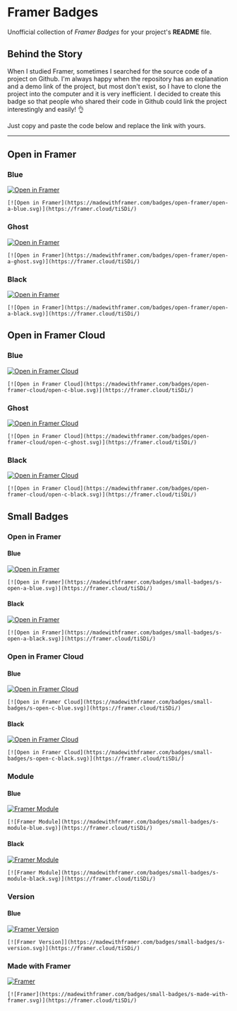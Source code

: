 # Framer Badges
Unofficial collection of *Framer Badges* for your project's **README** file.

## Behind the Story
When I studied Framer, sometimes I searched for the source code of a project on Github. I'm always happy when the repository has an explanation and a demo link of the project, but most don't exist, so I have to clone the project into the computer and it is very inefficient. I decided to create this badge so that people who shared their code in Github could link the project interestingly and easily! 👌

Just copy and paste the code below and replace the link with yours.

---

## Open in Framer

### Blue
[![Open in Framer](https://madewithframer.com/badges/open-framer/open-a-blue.svg)](https://framer.cloud/tiSDi/)  

`[![Open in Framer](https://madewithframer.com/badges/open-framer/open-a-blue.svg)](https://framer.cloud/tiSDi/)`

### Ghost
[![Open in Framer](https://madewithframer.com/badges/open-framer/open-a-ghost.svg)](https://framer.cloud/tiSDi/)  

`[![Open in Framer](https://madewithframer.com/badges/open-framer/open-a-ghost.svg)](https://framer.cloud/tiSDi/)`

### Black
[![Open in Framer](https://madewithframer.com/badges/open-framer/open-a-black.svg)](https://framer.cloud/tiSDi/)  

`[![Open in Framer](https://madewithframer.com/badges/open-framer/open-a-black.svg)](https://framer.cloud/tiSDi/)`  

## Open in Framer Cloud
### Blue
[![Open in Framer Cloud](https://madewithframer.com/badges/open-framer-cloud/open-c-blue.svg)](https://framer.cloud/tiSDi/)  

`[![Open in Framer Cloud](https://madewithframer.com/badges/open-framer-cloud/open-c-blue.svg)](https://framer.cloud/tiSDi/)`

### Ghost
[![Open in Framer Cloud](https://madewithframer.com/badges/open-framer-cloud/open-c-ghost.svg)](https://framer.cloud/tiSDi/)  

`[![Open in Framer Cloud](https://madewithframer.com/badges/open-framer-cloud/open-c-ghost.svg)](https://framer.cloud/tiSDi/)`

### Black
[![Open in Framer Cloud](https://madewithframer.com/badges/open-framer-cloud/open-c-black.svg)](https://framer.cloud/tiSDi/)  

`[![Open in Framer Cloud](https://madewithframer.com/badges/open-framer-cloud/open-c-black.svg)](https://framer.cloud/tiSDi/)`  

## Small Badges

### Open in Framer
#### Blue
[![Open in Framer](https://madewithframer.com/badges/small-badges/s-open-a-blue.svg)](https://framer.cloud/tiSDi/)

`[![Open in Framer](https://madewithframer.com/badges/small-badges/s-open-a-blue.svg)](https://framer.cloud/tiSDi/)`

#### Black
[![Open in Framer](https://madewithframer.com/badges/small-badges/s-open-a-black.svg)](https://framer.cloud/tiSDi/)

`[![Open in Framer](https://madewithframer.com/badges/small-badges/s-open-a-black.svg)](https://framer.cloud/tiSDi/)`

### Open in Framer Cloud
#### Blue
[![Open in Framer Cloud](https://madewithframer.com/badges/small-badges/s-open-c-blue.svg)](https://framer.cloud/tiSDi/)  

`[![Open in Framer Cloud](https://madewithframer.com/badges/small-badges/s-open-c-blue.svg)](https://framer.cloud/tiSDi/)`

#### Black
[![Open in Framer Cloud](https://madewithframer.com/badges/small-badges/s-open-c-black.svg)](https://framer.cloud/tiSDi/)

`[![Open in Framer Cloud](https://madewithframer.com/badges/small-badges/s-open-c-black.svg)](https://framer.cloud/tiSDi/)`

### Module
#### Blue
[![Framer Module](https://madewithframer.com/badges/small-badges/s-module-blue.svg)](https://framer.cloud/tiSDi/)

`[![Framer Module](https://madewithframer.com/badges/small-badges/s-module-blue.svg)](https://framer.cloud/tiSDi/)`

#### Black
[![Framer Module](https://madewithframer.com/badges/small-badges/s-module-black.svg)](https://framer.cloud/tiSDi/)

`[![Framer Module](https://madewithframer.com/badges/small-badges/s-module-black.svg)](https://framer.cloud/tiSDi/)`

### Version
#### Blue
[![Framer Version](https://madewithframer.com/badges/small-badges/s-version.svg)](https://framer.cloud/tiSDi/)

`[![Framer Version]](https://madewithframer.com/badges/small-badges/s-version.svg)](https://framer.cloud/tiSDi/)`

### Made with Framer
[![Framer](https://madewithframer.com/badges/small-badges/s-made-with-framer.svg)](https://framer.cloud/tiSDi/)
  
`[![Framer](https://madewithframer.com/badges/small-badges/s-made-with-framer.svg)](https://framer.cloud/tiSDi/)`
